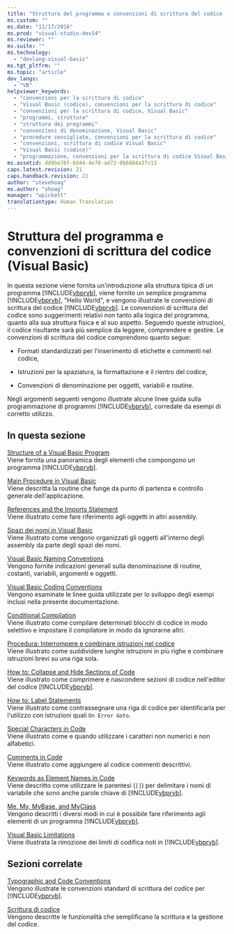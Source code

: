```yaml
---
title: "Struttura del programma e convenzioni di scrittura del codice (Visual Basic) | Microsoft Docs"
ms.custom: ""
ms.date: "11/17/2016"
ms.prod: "visual-studio-dev14"
ms.reviewer: ""
ms.suite: ""
ms.technology: 
  - "devlang-visual-basic"
ms.tgt_pltfrm: ""
ms.topic: "article"
dev_langs: 
  - "VB"
helpviewer_keywords: 
  - "convenzioni per la scrittura di codice"
  - "Visual Basic (codice), convenzioni per la scrittura di codice"
  - "convenzioni per la scrittura di codice, Visual Basic"
  - "programmi, struttura"
  - "struttura dei programmi"
  - "convenzioni di denominazione, Visual Basic"
  - "procedure consigliate, convenzioni per la scrittura di codice"
  - "convenzioni, scrittura di codice Visual Basic"
  - "Visual Basic (codice)"
  - "programmazione, convenzioni per la scrittura di codice Visual Basic"
ms.assetid: dd9be76f-6944-4e78-ad72-0b6084a3fc13
caps.latest.revision: 21
caps.handback.revision: 21
author: "stevehoag"
ms.author: "shoag"
manager: "wpickett"
translationtype: Human Translation
---
```

# Struttura del programma e convenzioni di scrittura del codice (Visual Basic)
In questa sezione viene fornita un'introduzione alla struttura tipica di un programma [!INCLUDE[vbprvb](../../../csharp/programming-guide/concepts/linq/includes/vbprvb_md.md)], viene fornito un semplice programma [!INCLUDE[vbprvb](../../../csharp/programming-guide/concepts/linq/includes/vbprvb_md.md)], "Hello World", e vengono illustrate le convenzioni di scrittura del codice [!INCLUDE[vbprvb](../../../csharp/programming-guide/concepts/linq/includes/vbprvb_md.md)].  Le convenzioni di scrittura del codice sono suggerimenti relativi non tanto alla logica del programma, quanto alla sua struttura fisica e al suo aspetto.  Seguendo queste istruzioni, il codice risultante sarà più semplice da leggere, comprendere e gestire.  Le convenzioni di scrittura del codice comprendono quanto segue:  
  
-   Formati standardizzati per l'inserimento di etichette e commenti nel codice,  
  
-   Istruzioni per la spaziatura, la formattazione e il rientro del codice,  
  
-   Convenzioni di denominazione per oggetti, variabili e routine.  
  
 Negli argomenti seguenti vengono illustrate alcune linee guida sulla programmazione di programmi [!INCLUDE[vbprvb](../../../csharp/programming-guide/concepts/linq/includes/vbprvb_md.md)], corredate da esempi di corretto utilizzo.  
  
## In questa sezione  
 [Structure of a Visual Basic Program](../../../visual-basic/programming-guide/program-structure/structure-of-a-visual-basic-program.md)  
 Viene fornita una panoramica degli elementi che compongono un programma [!INCLUDE[vbprvb](../../../csharp/programming-guide/concepts/linq/includes/vbprvb_md.md)].  
  
 [Main Procedure in Visual Basic](../../../visual-basic/programming-guide/program-structure/main-procedure.md)  
 Viene descritta la routine che funge da punto di partenza e controllo generale dell'applicazione.  
  
 [References and the Imports Statement](../../../visual-basic/programming-guide/program-structure/references-and-the-imports-statement.md)  
 Viene illustrato come fare riferimento agli oggetti in altri assembly.  
  
 [Spazi dei nomi in Visual Basic](../../../visual-basic/programming-guide/program-structure/namespaces.md)  
 Viene illustrato come vengono organizzati gli oggetti all'interno degli assembly da parte degli spazi dei nomi.  
  
 [Visual Basic Naming Conventions](../../../visual-basic/programming-guide/program-structure/naming-conventions.md)  
 Vengono fornite indicazioni generali sulla denominazione di routine, costanti, variabili, argomenti e oggetti.  
  
 [Visual Basic Coding Conventions](../../../visual-basic/programming-guide/program-structure/coding-conventions.md)  
 Vengono esaminate le linee guida utilizzate per lo sviluppo degli esempi inclusi nella presente documentazione.  
  
 [Conditional Compilation](../../../visual-basic/programming-guide/program-structure/conditional-compilation.md)  
 Viene illustrato come compilare determinati blocchi di codice in modo selettivo e impostare il compilatore in modo da ignorarne altri.  
  
 [Procedura: Interrompere e combinare istruzioni nel codice](../../../visual-basic/programming-guide/program-structure/how-to-break-and-combine-statements-in-code.md)  
 Viene illustrato come suddividere lunghe istruzioni in più righe e combinare istruzioni brevi su una riga sola.  
  
 [How to: Collapse and Hide Sections of Code](../../../visual-basic/programming-guide/program-structure/how-to-collapse-and-hide-sections-of-code.md)  
 Viene illustrato come comprimere e nascondere sezioni di codice nell'editor del codice [!INCLUDE[vbprvb](../../../csharp/programming-guide/concepts/linq/includes/vbprvb_md.md)].  
  
 [How to: Label Statements](../../../visual-basic/programming-guide/program-structure/how-to-label-statements.md)  
 Viene illustrato come contrassegnare una riga di codice per identificarla per l'utilizzo con istruzioni quali `On Error Goto`.  
  
 [Special Characters in Code](../../../visual-basic/programming-guide/program-structure/special-characters-in-code.md)  
 Viene illustrato come e quando utilizzare i caratteri non numerici e non alfabetici.  
  
 [Comments in Code](../../../visual-basic/programming-guide/program-structure/comments-in-code.md)  
 Viene illustrato come aggiungere al codice commenti descrittivi.  
  
 [Keywords as Element Names in Code](../../../visual-basic/programming-guide/program-structure/keywords-as-element-names-in-code.md)  
 Viene descritto come utilizzare le parentesi \(`[]`\) per delimitare i nomi di variabile che sono anche parole chiave di [!INCLUDE[vbprvb](../../../csharp/programming-guide/concepts/linq/includes/vbprvb_md.md)].  
  
 [Me, My, MyBase, and MyClass](../../../visual-basic/programming-guide/program-structure/me-my-mybase-and-myclass.md)  
 Vengono descritti i diversi modi in cui è possibile fare riferimento agli elementi di un programma [!INCLUDE[vbprvb](../../../csharp/programming-guide/concepts/linq/includes/vbprvb_md.md)].  
  
 [Visual Basic Limitations](../../../visual-basic/programming-guide/program-structure/limitations.md)  
 Viene illustrata la rimozione dei limiti di codifica noti in [!INCLUDE[vbprvb](../../../csharp/programming-guide/concepts/linq/includes/vbprvb_md.md)].  
  
## Sezioni correlate  
 [Typographic and Code Conventions](../../../visual-basic/language-reference/typographic-and-code-conventions.md)  
 Vengono illustrate le convenzioni standard di scrittura del codice per [!INCLUDE[vbprvb](../../../csharp/programming-guide/concepts/linq/includes/vbprvb_md.md)].  
  
 [Scrittura di codice](/visual-studio/ide/writing-code-in-the-code-and-text-editor)  
 Vengono descritte le funzionalità che semplificano la scrittura e la gestione del codice.